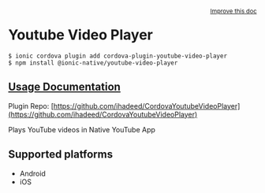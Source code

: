 <a style="float:right;font-size:12px;" href="http://github.com/ionic-team/ionic-native/edit/master/src/@ionic-native/plugins/youtube-video-player/index.ts#L1">
  Improve this doc
</a>

# Youtube Video Player

```
$ ionic cordova plugin add cordova-plugin-youtube-video-player
$ npm install @ionic-native/youtube-video-player
```

## [Usage Documentation](https://ionicframework.com/docs/native/youtube-video-player/)

Plugin Repo: [https://github.com/ihadeed/CordovaYoutubeVideoPlayer](https://github.com/ihadeed/CordovaYoutubeVideoPlayer)

Plays YouTube videos in Native YouTube App

## Supported platforms
- Android
- iOS



